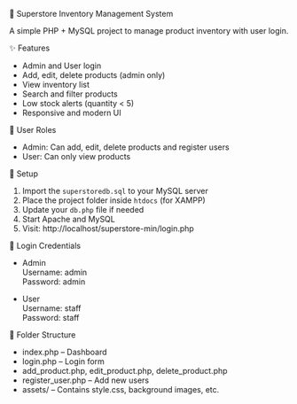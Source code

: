  🛒 Superstore Inventory Management System

A simple PHP + MySQL project to manage product inventory with user login.

 ✨ Features

- Admin and User login
- Add, edit, delete products (admin only)
- View inventory list
- Search and filter products
- Low stock alerts (quantity < 5)
- Responsive and modern UI

 👥 User Roles

- Admin: Can add, edit, delete products and register users
- User: Can only view products

 🔧 Setup

1. Import the `superstoredb.sql` to your MySQL server
2. Place the project folder inside `htdocs` (for XAMPP)
3. Update your `db.php` file if needed
4. Start Apache and MySQL
5. Visit: http://localhost/superstore-min/login.php

 🔐 Login Credentials

- Admin  
  Username: admin  
  Password: admin

- User  
  Username: staff  
  Password: staff

 📁 Folder Structure

- index.php – Dashboard  
- login.php – Login form  
- add_product.php, edit_product.php, delete_product.php  
- register_user.php – Add new users  
- assets/ – Contains style.css, background images, etc.

